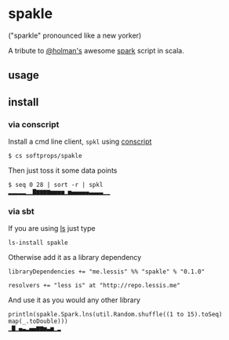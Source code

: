 # spakle

("sparkle" pronounced like a new yorker)

A tribute to [@holman's][holman] awesome [spark][spark] script in scala.

## usage

    
    

## install

### via conscript

Install a cmd line client, `spkl` using [conscript][conscript]

    $ cs softprops/spakle
    
Then just toss it some data points

    $ seq 0 28 | sort -r | spkl
    ▂▂▂▂▂▁▁▇▆▆▆▆▅▅▅▅▁▅▄▄▄▄▄▃▃▃▃▁▁

### via sbt

If you are using [ls][ls] just type

    ls-install spakle

Otherwise add it as a library dependency

    libraryDependencies += "me.lessis" %% "spakle" % "0.1.0"
    
    resolvers += "less is" at "http://repo.lessis.me"

And use it as you would any other library

    println(spakle.Spark.lns(util.Random.shuffle((1 to 15).toSeq) map(_.toDouble)))
    ▁▇▁▄▃▂▄▄▆▆▅▃▅▁▂

[holman]: https://github.com/holman
[spark]: https://github.com/holman/spark
[conscript]: https://github.com/n8han/conscript#readme
[ls]: https://github.com/softprops/ls#readme
